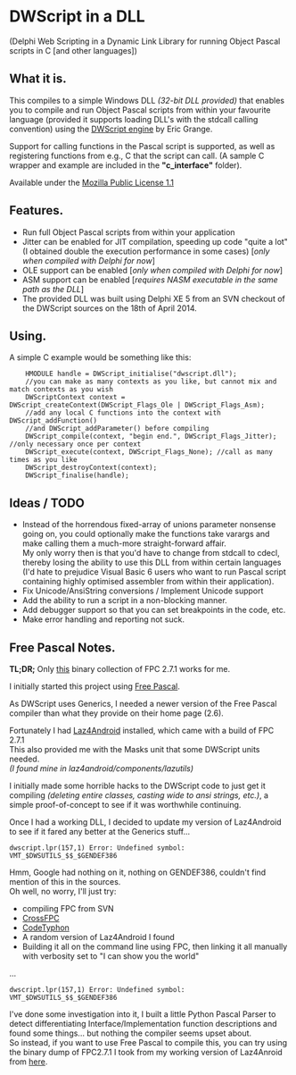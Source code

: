 DWScript in a DLL
=================
(Delphi Web Scripting in a Dynamic Link Library for running Object Pascal scripts in C [and other languages])

What it is.
-----------

This compiles to a simple Windows DLL *(32-bit DLL provided)* that enables you to compile and run Object Pascal scripts from within your favourite language (provided it supports loading DLL's with the stdcall calling convention) using the [DWScript engine](http://www.delphitools.info/dwscript/) by Eric Grange.

Support for calling functions in the Pascal script is supported, as well as registering functions from e.g., C that the script can call. (A sample C wrapper and example are included in the **"c_interface"** folder).

Available under the [Mozilla Public License 1.1](http://www.mozilla.org/MPL/1.1/)

Features.
---------

- Run full Object Pascal scripts from within your application
- Jitter can be enabled for JIT compilation, speeding up code "quite a lot" (I obtained double the execution performance in some cases) [*only when compiled with Delphi for now*]
- OLE support can be enabled [*only when compiled with Delphi for now*]
- ASM support can be enabled [*requires NASM executable in the same path as the DLL*]
- The provided DLL was built using Delphi XE 5 from an SVN checkout of the DWScript sources on the 18th of April 2014.

Using.
------

A simple C example would be something like this:

        HMODULE handle = DWScript_initialise("dwscript.dll");  
        //you can make as many contexts as you like, but cannot mix and match contexts as you wish
        DWScriptContext context = DWScript_createContext(DWScript_Flags_Ole | DWScript_Flags_Asm);
        //add any local C functions into the context with DWScript_addFunction()
        //and DWScript_addParameter() before compiling
        DWScript_compile(context, "begin end.", DWScript_Flags_Jitter); //only necessary once per context
        DWScript_execute(context, DWScript_Flags_None); //call as many times as you like
        DWScript_destroyContext(context);
        DWScript_finalise(handle);
 

Ideas / TODO
-----

- Instead of the horrendous fixed-array of unions parameter nonsense going on, you could optionally make the functions take varargs and make calling them a much-more straight-forward affair.  
My only worry then is that you'd have to change from stdcall to cdecl, thereby losing the ability to use this DLL from within certain languages (I'd hate to prejudice Visual Basic 6 users who want to run Pascal script containing highly optimised assembler from within their application).
- Fix Unicode/AnsiString conversions  /  Implement Unicode support
- Add the ability to run a script in a non-blocking manner.
- Add debugger support so that you can set breakpoints in the code, etc.
- Make error handling and reporting not suck.

Free Pascal Notes.
------------------

**TL;DR;** Only [this](https://dl.dropboxusercontent.com/u/4716604/fpc2.7.1.7z) binary collection of FPC 2.7.1 works for me.

I initially started this project using [Free Pascal](http://www.freepascal.org/).

As DWScript uses Generics, I needed a newer version of the Free Pascal compiler than what they provide on their home page (2.6).

Fortunately I had [Laz4Android](http://sourceforge.net/projects/laz4android/) installed, which came with a build of FPC 2.7.1  
This also provided me with the Masks unit that some DWScript units needed.  
*(I found mine in laz4android/components/lazutils)*

I initially made some horrible hacks to the DWScript code to just get it compiling *(deleting entire classes, casting wide to ansi strings, etc.)*, a simple proof-of-concept to see if it was worthwhile continuing.

Once I had a working DLL, I decided to update my version of Laz4Android to see if it fared any better at the Generics stuff...

    dwscript.lpr(157,1) Error: Undefined symbol: VMT_$DWSUTILS_$$_$GENDEF386

Hmm, Google had nothing on it, nothing on GENDEF386, couldn't find mention of this in the sources.  
Oh well, no worry, I'll just try:
- compiling FPC from SVN
- [CrossFPC](http://www.crossfpc.com/)
- [CodeTyphon](http://www.pilotlogic.com/sitejoom/index.php/codetyphon)
- A random version of Laz4Android I found
- Building it all on the command line using FPC, then linking it all manually with verbosity set to "I can show you the world"

...

    dwscript.lpr(157,1) Error: Undefined symbol: VMT_$DWSUTILS_$$_$GENDEF386

I've done some investigation into it, I built a little Python Pascal Parser to detect differentiating Interface/Implementation function descriptions and found some things... but nothing the compiler seems upset about.  
So instead, if you want to use Free Pascal to compile this, you can try using the binary dump of FPC2.7.1 I took from my working version of Laz4Anroid from [here](https://dl.dropboxusercontent.com/u/4716604/fpc2.7.1.7z).
